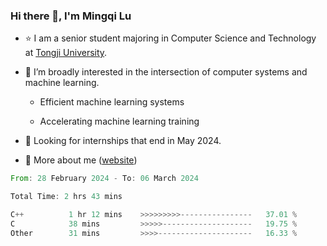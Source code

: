 ### Hi there 👋, I'm Mingqi Lu

- :star: I am a senior student majoring in Computer Science and Technology at [Tongji University](https://en.tongji.edu.cn/p/#/).

- :thinking: I’m broadly interested in the intersection of computer systems and machine learning.

  - Efficient machine learning systems

  - Accelerating machine learning training

- :seedling: Looking for internships that end in May 2024.

- 💬 More about me ([website](https://lmqqqqqq.github.io/))

<!--START_SECTION:waka-->

```rust
From: 28 February 2024 - To: 06 March 2024

Total Time: 2 hrs 43 mins

C++          1 hr 12 mins    >>>>>>>>>----------------   37.01 %
C            38 mins         >>>>>--------------------   19.75 %
Other        31 mins         >>>>---------------------   16.33 %
```

<!--END_SECTION:waka-->

